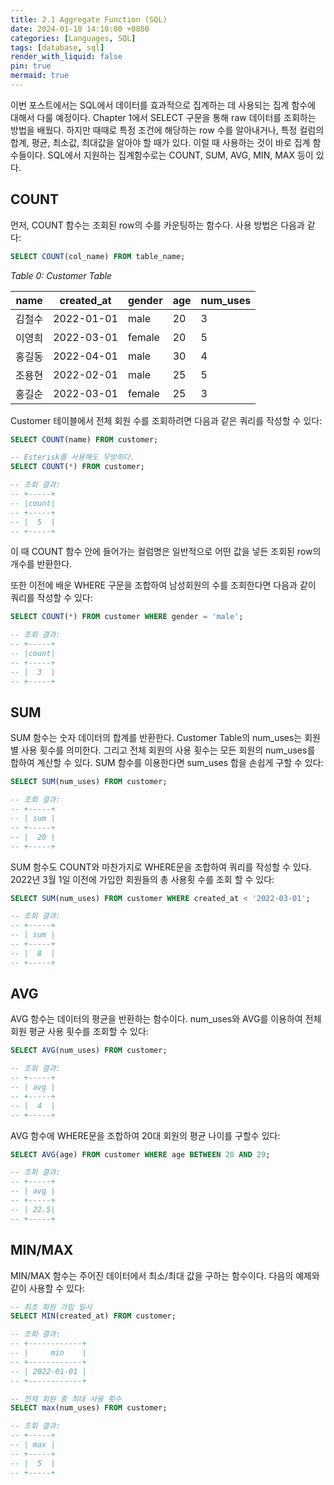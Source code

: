 ```yaml
---
title: 2.1 Aggregate Function (SQL)
date: 2024-01-10 14:10:00 +0800
categories: [Languages, SQL]
tags: [database, sql]
render_with_liquid: false
pin: true
mermaid: true
---
```


이번 포스트에서는 SQL에서 데이터를 효과적으로 집계하는 데 사용되는 집계 함수에 대해서 다룰 예정이다. Chapter 1에서 SELECT 구문을 통해 raw 데이터를 조회하는 방법을 배웠다. 하지만 때때로 특정 조건에 해당하는 row 수를 알아내거나, 특정 컬럼의 합계, 평균, 최소값, 최대값을 알아야 할 때가 있다. 이럴 때 사용하는 것이 바로 집계 함수들이다. SQL에서 지원하는 집계함수로는 COUNT, SUM, AVG, MIN, MAX 등이 있다.

## COUNT
먼저, COUNT 함수는 조회된 row의 수를 카운팅하는 함수다. 사용 방법은 다음과 같다:

``` sql
SELECT COUNT(col_name) FROM table_name;
```

_Table 0: Customer Table_

|name |created_at|gender|age|num_uses|
|-----|----------|------|---|--------|
|김철수|2022-01-01|male  |20 |   3    | 
|이영희|2022-03-01|female|20 |   5    |
|홍길동|2022-04-01|male  |30 |   4    |
|조용현|2022-02-01|male  |25 |   5    |
|홍길순|2022-03-01|female|25 |   3    |

Customer 테이블에서 전체 회원 수를 조회하려면 다음과 같은 쿼리를 작성할 수 있다:

``` sql
SELECT COUNT(name) FROM customer;

-- Esterisk를 사용해도 무방하다.
SELECT COUNT(*) FROM customer;

-- 조회 결과:
-- +-----+
-- |count|
-- +-----+
-- |  5  |
-- +-----+
```

이 때 COUNT 함수 안에 들어가는 컬럼명은 일반적으로 어떤 값을 넣든 조회된 row의 개수를 반환한다.

또한 이전에 배운 WHERE 구문을 조합하여 남성회원의 수를 조회한다면 다음과 같이 쿼리를 작성할 수 있다:

``` sql
SELECT COUNT(*) FROM customer WHERE gender = 'male';

-- 조회 결과:
-- +-----+
-- |count|
-- +-----+
-- |  3  |
-- +-----+
```

## SUM

SUM 함수는 숫자 데이터의 합계를 반환한다. Customer Table의 num_uses는 회원별 사용 횟수를 의미한다. 그리고 전체 회원의 사용 횟수는 모든 회원의 num_uses를 합하여 계산할 수 있다. SUM 함수를 이용한다면 sum_uses 합을 손쉽게 구할 수 있다:

``` sql
SELECT SUM(num_uses) FROM customer;

-- 조회 결과:
-- +-----+
-- | sum |
-- +-----+
-- |  20 |
-- +-----+
```

SUM 함수도 COUNT와 마찬가지로 WHERE문을 조합하여 쿼리를 작성할 수 있다. 2022년 3월 1일 이전에 가입한 회원들의 총 사용횟 수를 조회 할 수 있다:


``` sql
SELECT SUM(num_uses) FROM customer WHERE created_at < '2022-03-01';

-- 조회 결과:
-- +-----+
-- | sum |
-- +-----+
-- |  8  |
-- +-----+
```

## AVG

AVG 함수는 데이터의 평균을 반환하는 함수이다. num_uses와 AVG를 이용하여 전체 회원 평균 사용 횟수를 조회할 수 있다:

``` sql
SELECT AVG(num_uses) FROM customer;

-- 조회 결과:
-- +-----+
-- | avg |
-- +-----+
-- |  4  |
-- +-----+
```

AVG 함수에 WHERE문을 조합하여 20대 회원의 평균 나이를 구할수 있다:

``` sql
SELECT AVG(age) FROM customer WHERE age BETWEEN 20 AND 29;

-- 조회 결과:
-- +-----+
-- | avg |
-- +-----+
-- | 22.5|
-- +-----+
```

## MIN/MAX

MIN/MAX 함수는 주어진 데이터에서 최소/최대 값을 구하는 함수이다. 다음의 예제와 같이 사용할 수 있다:

``` sql
-- 최초 회원 가입 일시
SELECT MIN(created_at) FROM customer;

-- 조회 결과:
-- +------------+
-- |     min    |
-- +------------+
-- | 2022-01-01 |
-- +------------+

-- 전체 회원 중 최대 사용 횟수
SELECT max(num_uses) FROM customer;

-- 조회 결과:
-- +-----+
-- | max |
-- +-----+
-- |  5  |
-- +-----+
```